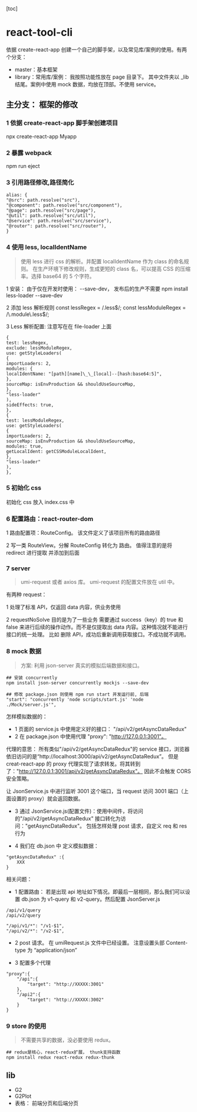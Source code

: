 [toc]

# react-tool-cli

依据 create-react-app 创建一个自己的脚手架，以及常见库/案例的使用。有两个分支：

- master：基本框架
- library：常用库/案例： 我按照功能性放在 page 目录下。 其中文件夹以 \_lib 结尾。案例中使用 mock 数据，均放在顶部。不使用 service。

## 主分支： 框架的修改

### 1 依据 create-react-app 脚手架创建项目

npx create-react-app Myapp

### 2 暴露 webpack

npm run eject

### 3 引用路径修改,路径简化

```
alias: {
"@src": path.resolve("src"),
"@component": path.resolve("src/component"),
"@page": path.resolve("src/page"),
"@util": path.resolve("src/util"),
"@service": path.resolve("src/service"),
"@router": path.resolve("src/router"),
}
```

### 4 使用 less, localIdentName

> 使用 less 进行 css 的解析。并配置 localIdentName 作为 class 的命名规则。 在生产环境下修改规则，生成更短的 class 名，可以提高 CSS 的压缩率。选择 base64 的 5 个字符。

1 安装： 由于仅在开发时使用： --save-dev， 发布后的生产不需要
npm install less-loader --save-dev

2 添加 less 解析规则
const lessRegex = /\.less$/;
const lessModuleRegex = /\.module\.less$/;

3 Less 解析配置: 注意写在在 file-loader 上面

```
{
test: lessRegex,
exclude: lessModuleRegex,
use: getStyleLoaders(
{
importLoaders: 2,
modules: {
localIdentName: "[path][name]\_\_[local]--[hash:base64:5]",
},
sourceMap: isEnvProduction && shouldUseSourceMap,
},
"less-loader"
),
sideEffects: true,
},
{
test: lessModuleRegex,
use: getStyleLoaders(
{
importLoaders: 2,
sourceMap: isEnvProduction && shouldUseSourceMap,
modules: true,
getLocalIdent: getCSSModuleLocalIdent,
},
"less-loader"
),
},
```

### 5 初始化 css

初始化 css 放入 index.css 中

### 6 配置路由：react-router-dom

1 路由配置项：RouteConfig。 该文件定义了该项目所有的路由路径

2 写一类 RouteView。分解 RouteConfig 转化为 路由。 值得注意的是将 redirect 进行提取 并添加到后面

### 7 server

> umi-request 或者 axios 库。 umi-request 的配置文件放在 util 中。

有两种 request：

1 处理了标准 API，仅返回 data 内容，供业务使用

2 requestNoSolve 目的是为了一些业务 需要通过 success（key）的 true 和 false 来进行后续的操作动作。而不是仅提取出 data 内容。这种情况就不能进行接口的统一处理。 比如 删除 API，成功后重新调用获取接口。不成功就不调用。

### 8 mock 数据

> 方案: 利用 json-server 真实的模拟后端数据和接口。

```
## 安装 concurrently
npm install json-server concurrently mockjs --save-dev

## 修改 package.json 则使用 npm run start 并发运行前, 后端
"start": "concurrently 'node scripts/start.js' 'node ./Mock/server.js'",
```

怎样模拟数据的：

- 1 页面的 service.js 中使用定义好的接口： "/api/v2/getAsyncDataRedux"
- 2 在 package.json 中使用代理 "proxy": "http://127.0.0.1:3001"。

代理的意思： 所有类似"/api/v2/getAsyncDataRedux"的 service 接口，浏览器依旧访问的是“http://localhost:3000/api/v2/getAsyncDataRedux”。 但是 creat-react-app 的 proxy 代理实现了请求转发。将其转到了："http://127.0.0.1:3001/api/v2/getAsyncDataRedux"。 因此不会触发 CORS 安全策略。

让 JsonService.js 中进行监听 3001 这个端口，当 request 访问 3001 端口（上面设置的 proxy）就会返回数据。

- 3 通过 JsonService.js(配置文件)：使用中间件，将访问的"/api/v2/getAsyncDataRedux" 接口转化为访问："getAsyncDataRedux"。 包括怎样处理 post 请求，自定义 req 和 res 行为

- 4 我们在 db.json 中 定义模拟数据：

```
"getAsyncDataRedux" :{
	XXX
}
```

相关问题：

- 1 配置路由： 若是出现 api 地址如下情况。即最后一层相同，那么我们可以设置 db.json 为 v1-query 和 v2-query。然后配置 JsonServer.js

```
/api/v1/query
/api/v2/query
```

```
"/api/v1/*": "/v1-$1",
"/api/v2/*": "/v2-$1",
```

- 2 post 请求。 在 umiRequest.js 文件中已经设置。 注意设置头部 Content-type 为 “application/json”

- 3 配置多个代理

```
"proxy":{
	"/api":{
		"target": "http://XXXXX:3001"
	},
	"/api2":{
		"target": "http://XXXXX:3002"
	}
}
```

### 9 store 的使用

> 不需要共享的数据，没必要使用 redux。

```
## redux是核心，react-redux扩展， thunk支持函数
npm install redux react-redux redux-thunk
```

## lib

- G2
- G2Plot
- 表格： 前端分页和后端分页
